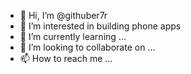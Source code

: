 - 👋 Hi, I’m @githuber7r
- 👀 I’m interested in building phone apps
- 🌱 I’m currently learning ...
- 💞️ I’m looking to collaborate on ...
- 📫 How to reach me ...

<!---
githuber7r/githuber7r is a ✨ special ✨ repository because its `README.md` (this file) appears on your GitHub profile.
You can click the Preview link to take a look at your changes.
--->
